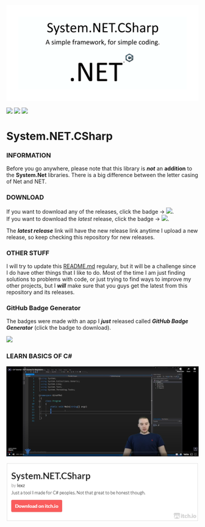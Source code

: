 ![](system.NET.csharp_logo.png)

[![](https://img.shields.io/badge/build-stable-success)](#)
[![](https://img.shields.io/badge/version-1.1.6-orange)](#)
[![](https://img.shields.io/badge/release-1.1.6-orange)](https://github.com/sh4d0w4RCH3R415/System.NET.CSharp/releases/1.1.6/)

# System.NET.CSharp
### INFORMATION
Before you go anywhere, please note that this library is ***not*** an **addition** to the **System.Net** libraries.
There is a big difference between the letter casing of Net and NET.

### DOWNLOAD
If you want to download any of the releases, click the badge -> [![](https://img.shields.io/badge/releases-System.NET.CSharp-yellow)](https://github.com/sh4d0w4RCH3R415/System.NET.CSharp/releases/).<br/>
If you want to download the *latest* release, click the badge -> [![](https://img.shields.io/badge/download-1.1.6-yellow)](https://github.com/sh4d0w4RCH3R415/System.NET.CSharp/releases/1.1.6).

The ***latest release*** link will have the new release link anytime I upload a new release, so keep checking this repository for new releases.

### OTHER STUFF
I will try to update this [README.md](https://github.com/sh4d0w4RCH3R415/System.NET.CSharp/blob/master/README.md) regulary, but it will be a challenge since I do have other things that I like to do.
Most of the time I am just finding solutions to problems with code, or just trying to find ways to improve my other projects, but I ***will*** make sure that you guys get the
latest from this repository and its releases.

### GitHub Badge Generator
The badges were made with an app I ***just*** released called ***GitHub Badge Generator*** (click the badge to download).

[![](https://img.shields.io/badge/download-GitHub_Badge_Generator-yellowgreen)](https://github.com/sh4d0w4RCH3R415/GitHub-Badge-Generator/releases/1.0.2/)

### LEARN BASICS OF C#
[![](video.png)](https://www.youtube.com/watch?v=GhQdlIFylQ8)

[![](dsadsadasdasdsadsa.PNG)](https://lexz08.itch.io/system-net-csharp)
